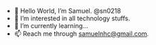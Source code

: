 - 👋 Hello World, I’m Samuel. @sn0218
- 👀 I’m interested in all technology stuffs.
- 🌱 I’m currently learning...
- 📫 Reach me through samuelnhc@gmail.com.

<!---
sn0218/sn0218 is a ✨ special ✨ repository because its `README.md` (this file) appears on your GitHub profile.
You can click the Preview link to take a look at your changes.
--->
